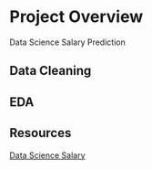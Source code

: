# Project Overview
Data Science Salary Prediction

## Data Cleaning

## EDA

## Resources
[Data Science Salary](https://www.kaggle.com/code/lokkagle/glassdoor-data-scientist-salary-prediction/input)

